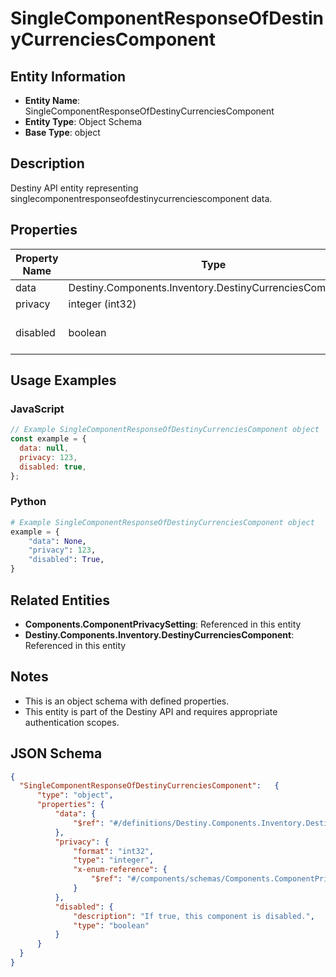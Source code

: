 # SingleComponentResponseOfDestinyCurrenciesComponent

## Entity Information
- **Entity Name**: SingleComponentResponseOfDestinyCurrenciesComponent
- **Entity Type**: Object Schema
- **Base Type**: object

## Description
Destiny API entity representing singlecomponentresponseofdestinycurrenciescomponent data.

## Properties

| Property Name | Type | Description | Required |
|---------------|------|-------------|----------|
| data | Destiny.Components.Inventory.DestinyCurrenciesComponent |  | No |
| privacy | integer (int32) |  | No |
| disabled | boolean | If true, this component is disabled. | No |

## Usage Examples

### JavaScript
```javascript
// Example SingleComponentResponseOfDestinyCurrenciesComponent object
const example = {
  data: null,
  privacy: 123,
  disabled: true,
};
```

### Python
```python
# Example SingleComponentResponseOfDestinyCurrenciesComponent object
example = {
    "data": None,
    "privacy": 123,
    "disabled": True,
}
```

## Related Entities
- **Components.ComponentPrivacySetting**: Referenced in this entity
- **Destiny.Components.Inventory.DestinyCurrenciesComponent**: Referenced in this entity

## Notes
- This is an object schema with defined properties.
- This entity is part of the Destiny API and requires appropriate authentication scopes.

## JSON Schema
```json
{
  "SingleComponentResponseOfDestinyCurrenciesComponent":   {
      "type": "object",
      "properties": {
          "data": {
              "$ref": "#/definitions/Destiny.Components.Inventory.DestinyCurrenciesComponent"
          },
          "privacy": {
              "format": "int32",
              "type": "integer",
              "x-enum-reference": {
                  "$ref": "#/components/schemas/Components.ComponentPrivacySetting"
              }
          },
          "disabled": {
              "description": "If true, this component is disabled.",
              "type": "boolean"
          }
      }
  }
}
```
